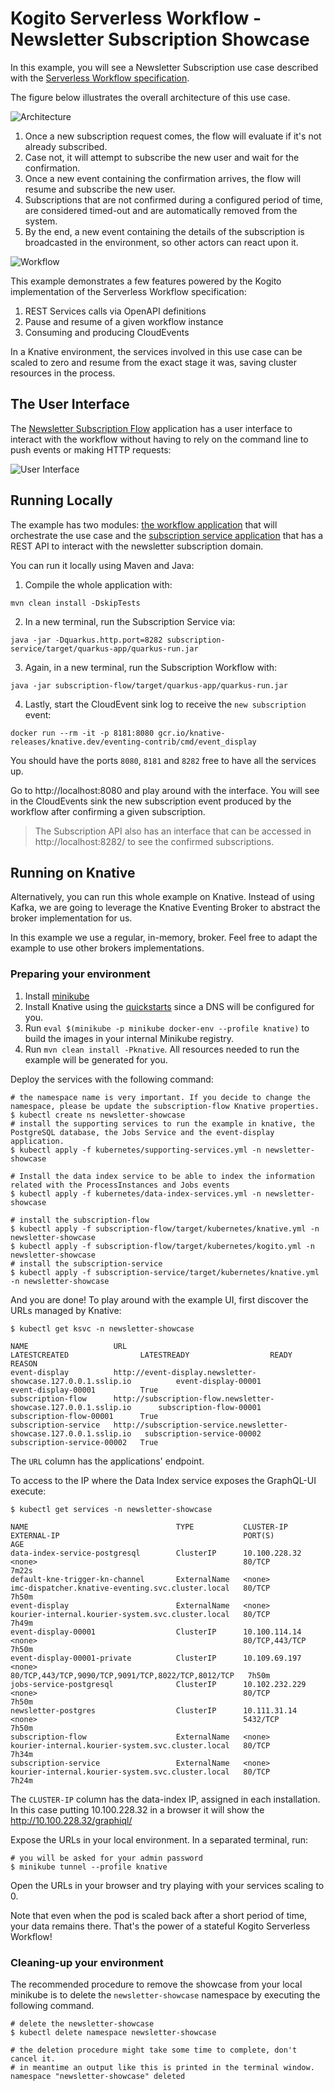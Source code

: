 # Kogito Serverless Workflow - Newsletter Subscription Showcase

In this example, you will see a Newsletter Subscription use case described with the [Serverless Workflow specification](https://serverlessworkflow.io/).

The figure below illustrates the overall architecture of this use case.

![Architecture](docs/architecture.png)

1. Once a new subscription request comes, the flow will evaluate if it's not already subscribed.
2. Case not, it will attempt to subscribe the new user and wait for the confirmation.
3. Once a new event containing the confirmation arrives, the flow will resume and subscribe the new user.
4. Subscriptions that are not confirmed during a configured period of time, are considered timed-out and are automatically removed from the system.
5. By the end, a new event containing the details of the subscription is broadcasted in the environment, so other actors can react upon it.

![Workflow](docs/newsletter-subscription-flow.png)

This example demonstrates a few features powered by the Kogito implementation of the Serverless Workflow specification:

1. REST Services calls via OpenAPI definitions
2. Pause and resume of a given workflow instance
3. Consuming and producing CloudEvents

In a Knative environment, the services involved in this use case can be scaled to zero and resume from the exact stage it was, saving cluster resources in the process.

## The User Interface

The [Newsletter Subscription Flow](subscription-flow) application has a user interface to interact with the workflow without having to rely on the command line to push events or making HTTP requests: 

![User Interface](docs/ui-example.png)

## Running Locally

The example has two modules: [the workflow application](subscription-flow) that will orchestrate the use case and the [subscription service application](subscription-service) that has a REST API to interact with the newsletter subscription domain.

You can run it locally using Maven and Java:

1. Compile the whole application with:
```
mvn clean install -DskipTests
```
2. In a new terminal, run the Subscription Service via:
```
java -jar -Dquarkus.http.port=8282 subscription-service/target/quarkus-app/quarkus-run.jar
```
3. Again, in a new terminal, run the Subscription Workflow with:
```
java -jar subscription-flow/target/quarkus-app/quarkus-run.jar
```
4. Lastly, start the CloudEvent sink log to receive the `new subscription` event:
```
docker run --rm -it -p 8181:8080 gcr.io/knative-releases/knative.dev/eventing-contrib/cmd/event_display
```

You should have the ports `8080`, `8181` and `8282` free to have all the services up.

Go to http://localhost:8080 and play around with the interface. You will see in the CloudEvents sink the new subscription event produced by the workflow after confirming a given subscription.

> The Subscription API also has an interface that can be accessed in http://localhost:8282/ to see the confirmed subscriptions.

## Running on Knative

Alternatively, you can run this whole example on Knative. Instead of using Kafka, we are going to leverage the Knative Eventing Broker to abstract the broker implementation for us.

In this example we use a regular, in-memory, broker. Feel free to adapt the example to use other brokers implementations.

### Preparing your environment

1. Install [minikube](https://minikube.sigs.k8s.io/docs/start/)
2. Install Knative using the [quickstarts](https://knative.dev/docs/getting-started/) since a DNS will be configured for you.
3. Run `eval $(minikube -p minikube docker-env --profile knative)` to build the images in your internal Minikube registry.
4. Run `mvn clean install -Pknative`. All resources needed to run the example will be generated for you.

Deploy the services with the following command:

```shell
# the namespace name is very important. If you decide to change the namespace, please be update the subscription-flow Knative properties.
$ kubectl create ns newsletter-showcase
# install the supporting services to run the example in knative, the PostgreSQL database, the Jobs Service and the event-display application.
$ kubectl apply -f kubernetes/supporting-services.yml -n newsletter-showcase

# Install the data index service to be able to index the information related with the ProcessInstances and Jobs events 
$ kubectl apply -f kubernetes/data-index-services.yml -n newsletter-showcase

# install the subscription-flow
$ kubectl apply -f subscription-flow/target/kubernetes/knative.yml -n newsletter-showcase
$ kubectl apply -f subscription-flow/target/kubernetes/kogito.yml -n newsletter-showcase
# install the subscription-service 
$ kubectl apply -f subscription-service/target/kubernetes/knative.yml -n newsletter-showcase
```

And you are done! To play around with the example UI, first discover the URLs managed by Knative:

```shell
$ kubectl get ksvc -n newsletter-showcase

NAME                   URL                                                                  LATESTCREATED                LATESTREADY                  READY   REASON
event-display          http://event-display.newsletter-showcase.127.0.0.1.sslip.io          event-display-00001          event-display-00001          True    
subscription-flow      http://subscription-flow.newsletter-showcase.127.0.0.1.sslip.io      subscription-flow-00001      subscription-flow-00001      True    
subscription-service   http://subscription-service.newsletter-showcase.127.0.0.1.sslip.io   subscription-service-00002   subscription-service-00002   True    
```

The `URL` column has the applications' endpoint.

To access to the IP where the Data Index service exposes the GraphQL-UI execute:

```shell
$ kubectl get services -n newsletter-showcase

NAME                                 TYPE           CLUSTER-IP       EXTERNAL-IP                                         PORT(S)                                              AGE
data-index-service-postgresql        ClusterIP      10.100.228.32    <none>                                              80/TCP                                               7m22s
default-kne-trigger-kn-channel       ExternalName   <none>           imc-dispatcher.knative-eventing.svc.cluster.local   80/TCP                                               7h50m
event-display                        ExternalName   <none>           kourier-internal.kourier-system.svc.cluster.local   80/TCP                                               7h49m
event-display-00001                  ClusterIP      10.100.114.14    <none>                                              80/TCP,443/TCP                                       7h50m
event-display-00001-private          ClusterIP      10.109.69.197    <none>                                              80/TCP,443/TCP,9090/TCP,9091/TCP,8022/TCP,8012/TCP   7h50m
jobs-service-postgresql              ClusterIP      10.102.232.229   <none>                                              80/TCP                                               7h50m
newsletter-postgres                  ClusterIP      10.111.31.14     <none>                                              5432/TCP                                             7h50m
subscription-flow                    ExternalName   <none>           kourier-internal.kourier-system.svc.cluster.local   80/TCP                                               7h34m
subscription-service                 ExternalName   <none>           kourier-internal.kourier-system.svc.cluster.local   80/TCP                                               7h24m
```

The `CLUSTER-IP` column has the data-index IP, assigned in each installation. In this case putting 10.100.228.32 in a browser it will show the http://10.100.228.32/graphiql/

Expose the URLs in your local environment. In a separated terminal, run:

```shell
# you will be asked for your admin password
$ minikube tunnel --profile knative
```

Open the URLs in your browser and try playing with your services scaling to 0.

Note that even when the pod is scaled back after a short period of time, your data remains there. That's the power of a stateful Kogito Serverless Workflow!

### Cleaning-up your environment

The recommended procedure to remove the showcase from your local minikube is to delete the `newsletter-showcase` namespace by executing the following command. 

```shell
# delete the newsletter-showcase 
$ kubectl delete namespace newsletter-showcase

# the deletion procedure might take some time to complete, don't cancel it. 
# in meantime an output like this is printed in the terminal window. 
namespace "newsletter-showcase" deleted
```

